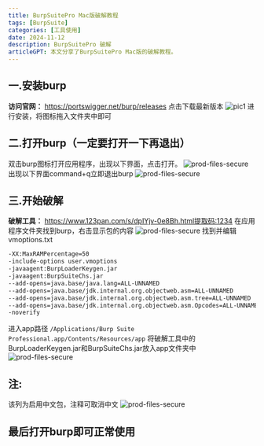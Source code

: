 ```yaml
---
title: BurpSuitePro Mac版破解教程
tags: [BurpSuite]
categories: [工具使用]
date: 2024-11-12
description: BurpSuitePro 破解
articleGPT: 本文分享了BurpSuitePro Mac版的破解教程。
---
```


## 一.安装burp
**访问官网：** https://portswigger.net/burp/releases
点击下载最新版本
![pic1](https://www.notion.so/image/https%3A%2F%2Fprod-files-secure.s3.us-west-2.amazonaws.com%2F57bfd112-e18f-47bb-96f5-e9209e5f615a%2Fc3e18b61-0336-4b7b-97ac-b72ce5171e81%2Fimage.png?table=block&id=14354df7-de7d-8047-aa86-e750fc6c3c4c&t=14354df7-de7d-8047-aa86-e750fc6c3c4c&width=708.984375&cache=v2)
进行安装，将图标拖入文件夹中即可
## 二.打开burp（一定要打开一下再退出）
双击burp图标打开应用程序，出现以下界面，点击打开。
![prod-files-secure](https://www.notion.so/image/https%3A%2F%2Fprod-files-secure.s3.us-west-2.amazonaws.com%2F57bfd112-e18f-47bb-96f5-e9209e5f615a%2Fd8e05495-228d-42dd-a2c5-83d256051db2%2Fimage.png?table=block&id=14354df7-de7d-808a-b3c6-dd5f1f2262f4&t=14354df7-de7d-808a-b3c6-dd5f1f2262f4&width=574&cache=v2)
出现以下界面command+q立即退出burp
![prod-files-secure](https://www.notion.so/image/https%3A%2F%2Fprod-files-secure.s3.us-west-2.amazonaws.com%2F57bfd112-e18f-47bb-96f5-e9209e5f615a%2Fc343c01a-401b-4789-a0de-28f3d551a76a%2Fimage_(1).png?table=block&id=14354df7-de7d-800b-8df5-f71ca0648c82&t=14354df7-de7d-800b-8df5-f71ca0648c82&width=723.9921875&cache=v2)
## 三.开始破解
**破解工具：** https://www.123pan.com/s/dpIYjv-0e8Bh.html提取码:1234
在应用程序文件夹找到burp，右击显示包的内容
![prod-files-secure](https://www.notion.so/image/https%3A%2F%2Fprod-files-secure.s3.us-west-2.amazonaws.com%2F57bfd112-e18f-47bb-96f5-e9209e5f615a%2Fd82efa4e-5e5d-44c7-b242-9441014b983b%2Fimage.png?table=block&id=14354df7-de7d-80ad-9009-c0211446cc74&t=14354df7-de7d-80ad-9009-c0211446cc74&width=723.9921875&cache=v2)
找到并编辑vmoptions.txt
```bash
-XX:MaxRAMPercentage=50
-include-options user.vmoptions
-javaagent:BurpLoaderKeygen.jar
-javaagent:BurpSuiteChs.jar
--add-opens=java.base/java.lang=ALL-UNNAMED
--add-opens=java.base/jdk.internal.org.objectweb.asm=ALL-UNNAMED
--add-opens=java.base/jdk.internal.org.objectweb.asm.tree=ALL-UNNAMED
--add-opens=java.base/jdk.internal.org.objectweb.asm.Opcodes=ALL-UNNAMED
-noverify
```
进入app路径
`/Applications/Burp Suite Professional.app/Contents/Resources/app`
将破解工具中的BurpLoaderKeygen.jar和BurpSuiteChs.jar放入app文件夹中
![prod-files-secure](https://www.notion.so/image/https%3A%2F%2Fprod-files-secure.s3.us-west-2.amazonaws.com%2F57bfd112-e18f-47bb-96f5-e9209e5f615a%2F1218ca99-ebcc-4c5b-a646-0dfeb57891ca%2Fimage.png?table=block&id=14354df7-de7d-805e-bf17-f12c9036d1df&t=14354df7-de7d-805e-bf17-f12c9036d1df&width=723.9921875&cache=v2)
## 注:
该列为启用中文包，注释可取消中文
![prod-files-secure](https://www.notion.so/image/https%3A%2F%2Fprod-files-secure.s3.us-west-2.amazonaws.com%2F57bfd112-e18f-47bb-96f5-e9209e5f615a%2F6ac11e6d-d9a4-48f8-a71c-ebfe9919c0f0%2F3020298-20240105135900639-875303953.png?table=block&id=14354df7-de7d-80ce-a7a5-d6cb82a67be9&t=14354df7-de7d-80ce-a7a5-d6cb82a67be9&width=1358&cache=v2)
## 最后打开burp即可正常使用
